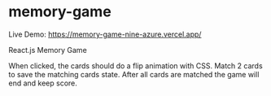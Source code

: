 # memory-game

Live Demo: https://memory-game-nine-azure.vercel.app/

React.js Memory Game

When clicked, the cards should do a flip animation with CSS. Match 2 cards to save the matching cards state. After all cards are matched the game will end and keep score.
